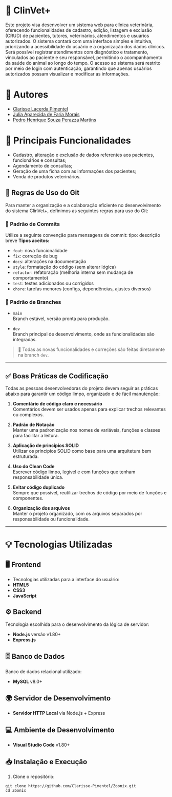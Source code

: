 # 🐾 ClinVet+
Este projeto visa desenvolver um sistema web para clínica veterinária, oferecendo funcionalidades de cadastro, edição, listagem e exclusão (CRUD) de pacientes, tutores, veterinários, atendimentos e usuários autorizados. O sistema contará com uma interface simples e intuitiva, priorizando a acessibilidade do usuário e a organização dos dados clínicos. Será possível registrar atendimentos com diagnóstico e tratamento, vinculados ao paciente e seu responsável, permitindo o acompanhamento da saúde do animal ao longo do tempo. O acesso ao sistema será restrito por meio de login com autenticação, garantindo que apenas usuários autorizados possam visualizar e modificar as informações.

# 👤 **Autores**
- [Clarisse Lacerda Pimentel](https://github.com/Clarisse-Pimentel)
- [Julia Aparecida de Faria Morais](https://github.com/eijuliamorais)
- [Pedro Henrique Souza Perazza Martins](https://github.com/PedroidG) 

# 🔑 **Principais Funcionalidades**
- Cadastro, alteração e exclusão de dados referentes aos pacientes, funcionários e consultas;
- Agendamento de consultas;
- Geração de uma ficha com as informações dos pacientes;
- Venda de produtos veterinários.

## 📌 Regras de Uso do Git

Para manter a organização e a colaboração eficiente no desenvolvimento do sistema ClinVet+, definimos as seguintes regras para uso do Git:
### 📝 Padrão de Commits
Utilize a seguinte convenção para mensagens de commit:
tipo: descrição breve
**Tipos aceitos:**
- `feat`: nova funcionalidade
- `fix`: correção de bug
- `docs`: alterações na documentação
- `style`: formatação do código (sem alterar lógica)
- `refactor`: refatoração (melhoria interna sem mudança de comportamento)
- `test`: testes adicionados ou corrigidos
- `chore`: tarefas menores (configs, dependências, ajustes diversos)

### 🌿 Padrão de Branches

- `main`  
  Branch estável, versão pronta para produção.

- `dev`  
  Branch principal de desenvolvimento, onde as funcionalidades são integradas.

> 📌 Todas as novas funcionalidades e correções são feitas diretamente na branch `dev`.  


---


## ✅ Boas Práticas de Codificação

Todas as pessoas desenvolvedoras do projeto devem seguir as práticas abaixo para garantir um código limpo, organizado e de fácil manutenção:

1. **Comentário de código claro e necessário**  
   Comentários devem ser usados apenas para explicar trechos relevantes ou complexos.

2. **Padrão de Notação**  
   Manter uma padronização nos nomes de variáveis, funções e classes para facilitar a leitura.

3. **Aplicação de princípios SOLID**  
   Utilizar os princípios SOLID como base para uma arquitetura bem estruturada.

4. **Uso do Clean Code**  
   Escrever código limpo, legível e com funções que tenham responsabilidade única.

5. **Evitar código duplicado**  
   Sempre que possível, reutilizar trechos de código por meio de funções e componentes.

6. **Organização dos arquivos**  
   Manter o projeto organizado, com os arquivos separados por responsabilidade ou funcionalidade.

---

# 💡 Tecnologias Utilizadas
## 🖥️ Frontend
- Tecnologias utilizadas para a interface do usuário:
- **HTML5**
- **CSS3**
- **JavaScript**

## ⚙️ Backend
Tecnologia escolhida para o desenvolvimento da lógica de servidor:
- **Node.js** versão v1.80+  
- **Express.js**

## 🗄️ Banco de Dados
Banco de dados relacional utilizado:
- **MySQL** v8.0+

## 🌍 Servidor de Desenvolvimento
- **Servidor HTTP Local** via Node.js + Express

## 💻 Ambiente de Desenvolvimento
- **Visual Studio Code** v1.80+

## 📥 Instalação e Execução
1. Clone o repositório:
```
git clone https://github.com/Clarisse-Pimentel/Zoonix.git
cd Zoonix
```
